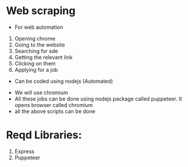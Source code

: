# Web scraping

- For web automation

1. Opening chrome
2. Going to the website
3. Searching for sde
4. Getting the relevant link
5. Clicking on them
6. Applying for a job

- Can be coded using nodejs (Automated)

* We will use chromium
* All these jobs can be done using nodejs package called puppeteer. It opens browser called chromium
* all the above scripts can be done

# Reqd Libraries:

1. Express
2. Puppeteer
